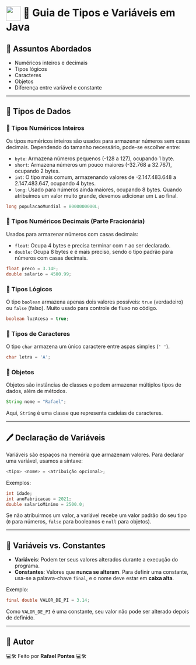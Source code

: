 <h1>
    <a href="https://github.com/Rafael705">
     <img align="center" width="40px" src="https://github.githubassets.com/images/modules/logos_page/GitHub-Mark.png"></a>
    <span> 📌 Guia de Tipos e Variáveis em Java </span>
</h1>



## 📝 Assuntos Abordados
- Numéricos inteiros e decimais
- Tipos lógicos
- Caracteres
- Objetos
- Diferença entre variável e constante

---

## 🔢 Tipos de Dados

### 🔹 Tipos Numéricos Inteiros
Os tipos numéricos inteiros são usados para armazenar números sem casas decimais. Dependendo do tamanho necessário, pode-se escolher entre:

- `byte`: Armazena números pequenos (-128 a 127), ocupando 1 byte.
- `short`: Armazena números um pouco maiores (-32.768 a 32.767), ocupando 2 bytes.
- `int`: O tipo mais comum, armazenando valores de -2.147.483.648 a 2.147.483.647, ocupando 4 bytes.
- `long`: Usado para números ainda maiores, ocupando 8 bytes. Quando atribuímos um valor muito grande, devemos adicionar um `L` ao final.

```java
long populacaoMundial = 8000000000L;
```

### 🔹 Tipos Numéricos Decimais (Parte Fracionária)
Usados para armazenar números com casas decimais:

- `float`: Ocupa 4 bytes e precisa terminar com `F` ao ser declarado.
- `double`: Ocupa 8 bytes e é mais preciso, sendo o tipo padrão para números com casas decimais.

```java
float preco = 3.14F;
double salario = 4500.99;
```

### 🔹 Tipos Lógicos
O tipo `boolean` armazena apenas dois valores possíveis: `true` (verdadeiro) ou `false` (falso). Muito usado para controle de fluxo no código.

```java
boolean luzAcesa = true;
```

### 🔹 Tipos de Caracteres
O tipo `char` armazena um único caractere entre aspas simples (`' '`).

```java
char letra = 'A';
```

### 🔹 Objetos
Objetos são instâncias de classes e podem armazenar múltiplos tipos de dados, além de métodos.

```java
String nome = "Rafael";
```

Aqui, `String` é uma classe que representa cadeias de caracteres.

---

## 🖊️ Declaração de Variáveis
Variáveis são espaços na memória que armazenam valores. Para declarar uma variável, usamos a sintaxe:

```java
<tipo> <nome> = <atribuição opcional>;
```

Exemplos:

```java
int idade;
int anoFabricacao = 2021;
double salarioMinimo = 2500.0;
```
Se não atribuirmos um valor, a variável recebe um valor padrão do seu tipo (`0` para números, `false` para booleanos e `null` para objetos).

---

## 🔐 Variáveis vs. Constantes

- **Variáveis**: Podem ter seus valores alterados durante a execução do programa.
- **Constantes**: Valores que **nunca se alteram**. Para definir uma constante, usa-se a palavra-chave `final`, e o nome deve estar em **caixa alta**.

Exemplo:

```java
final double VALOR_DE_PI = 3.14;
```

Como `VALOR_DE_PI` é uma constante, seu valor não pode ser alterado depois de definido.

---

## 📌 Autor
💻🛠️ Feito por **Rafael Pontes** 💻🛠️

